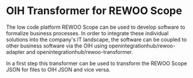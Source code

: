 # OIH Transformer for REWOO Scope

The low code platform REWOO Scope can be used to develop software to formalize business processes. 
In order to integrate these individual solutions into the company's IT landscape, the software can be 
coupled to other business software via the OIH using openintegrationhub/rewoo-adapter and openintegrationhub/rewoo-transformer.

In a first step this transformer can be used to transform the REWOO Scope JSON for files to OIH JSON and vice versa. 
